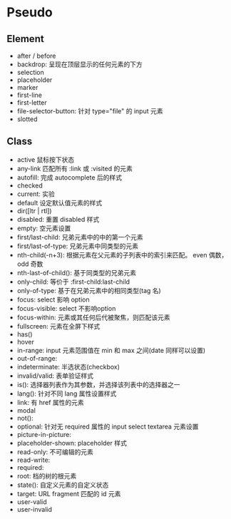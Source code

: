 # Pseudo

## Element

- after / before
- backdrop: 呈现在顶层显示的任何元素的下方
- selection
- placeholder
- marker
- first-line
- first-letter
- file-selector-button: 针对 type="file" 的 input 元素
- slotted

## Class

- active 鼠标按下状态
- any-link 匹配所有 :link 或 :visited 的元素
- autofill: 完成 autocomplete 后的样式
- checked
- current: 实验
- default 设定默认值元素的样式
- dir([ltr | rtl])
- disabled: 重置 disabled 样式
- empty: 空元素设置
- first/last-child: 兄弟元素中的中的第一个元素
- first/last-of-type: 兄弟元素中同类型的元素
- nth-child(-n+3): 根据元素在父元素的子列表中的索引来匹配。 even 偶数， odd 奇数
- nth-last-of-child(): 基于同类型的兄弟元素
- only-child: 等价于 :first-child:last-child
- only-of-type: 基于在兄弟元素中的相同类型(tag 名)
- focus: select 影响 option
- focus-visible: select 不影响option
- focus-within: 元素或其任何后代被聚焦，则匹配该元素
- fullscreen: 元素在全屏下样式
- has()
- hover
- in-range: input 元素范围值在 min 和 max 之间(date 同样可以设置)
- out-of-range:
- indeterminate: 半选状态(checkbox)
- invalid/valid: 表单验证样式
- is(): 选择器列表作为其参数，并选择该列表中的选择器之一
- lang(): 针对不同 lang 属性设置样式
- link: 有 href 属性的元素
- modal
- not():
- optional: 针对无 required 属性的 input select textarea 元素设置
- picture-in-picture:
- placeholder-shown: placeholder 样式
- read-only: 不可编辑的元素
- read-write:
- required:
- root: 档的树的根元素
- state(): 自定义元素的自定义状态
- target: URL fragment 匹配的 id 元素
- user-valid
- user-invalid
